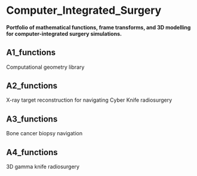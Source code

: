 # Computer_Integrated_Surgery
#### Portfolio of mathematical functions, frame transforms, and 3D modelling for computer-integrated surgery simulations. 

## A1_functions
Computational geometry library

## A2_functions
X-ray target reconstruction for navigating Cyber Knife radiosurgery

## A3_functions
Bone cancer biopsy navigation

## A4_functions
3D gamma knife radiosurgery


